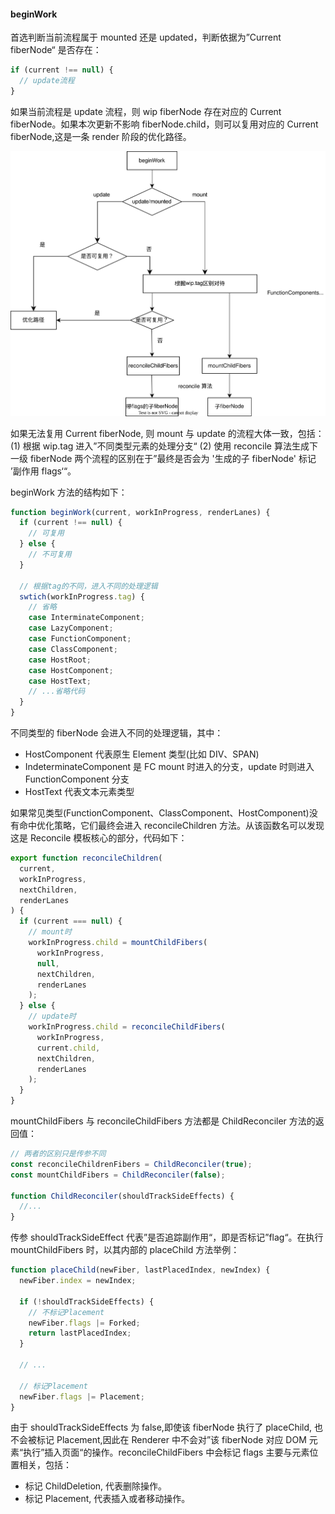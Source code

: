#### beginWork

首选判断当前流程属于 mounted 还是 updated，判断依据为”Current fiberNode“ 是否存在：

```js
if (current !== null) {
  // update流程
}
```

如果当前流程是 update 流程，则 wip fiberNode 存在对应的 Current fiberNode。如果本次更新不影响 fiberNode.child，则可以复用对应的 Current fiberNode,这是一条 render 阶段的优化路径。

!['xxx'](../images/beginWork工作流程图.drawio.svg "beginWork流程图")

如果无法复用 Current fiberNode, 则 mount 与 update 的流程大体一致，包括：
(1) 根据 wip.tag 进入”不同类型元素的处理分支“
(2) 使用 reconcile 算法生成下一级 fiberNode
两个流程的区别在于”最终是否会为 '生成的子 fiberNode' 标记 ’副作用 flags‘“。

beginWork 方法的结构如下：

```js
function beginWork(current, workInProgress, renderLanes) {
  if (current !== null) {
    // 可复用
  } else {
    // 不可复用
  }

  // 根据tag的不同，进入不同的处理逻辑
  swtich(workInProgress.tag) {
    // 省略
    case InterminateComponent;
    case LazyComponent;
    case FunctionComponent;
    case ClassComponent;
    case HostRoot;
    case HostComponent;
    case HostText;
    // ...省略代码
  }
}
```

不同类型的 fiberNode 会进入不同的处理逻辑，其中：

- HostComponent 代表原生 Element 类型(比如 DIV、SPAN)
- IndeterminateComponent 是 FC mount 时进入的分支，update 时则进入 FunctionComponent 分支
- HostText 代表文本元素类型

如果常见类型(FunctionComponent、ClassComponent、HostComponent)没有命中优化策略，它们最终会进入 reconcileChildren 方法。从该函数名可以发现这是 Reconcile 模板核心的部分，代码如下：

```js
export function reconcileChildren(
  current,
  workInProgress,
  nextChildren,
  renderLanes
) {
  if (current === null) {
    // mount时
    workInProgress.child = mountChildFibers(
      workInProgress,
      null,
      nextChildren,
      renderLanes
    );
  } else {
    // update时
    workInProgress.child = reconcileChildFibers(
      workInProgress,
      current.child,
      nextChildren,
      renderLanes
    );
  }
}
```

mountChildFibers 与 reconcileChildFibers 方法都是 ChildReconciler 方法的返回值：

```js
// 两者的区别只是传参不同
const reconcileChildrenFibers = ChildReconciler(true);
const mountChildFibers = ChildReconciler(false);

function ChildReconciler(shouldTrackSideEffects) {
  //...
}
```

传参 shouldTrackSideEffect 代表”是否追踪副作用“，即是否标记”flag“。在执行 mountChildFibers 时，以其内部的 placeChild 方法举例：

```js
function placeChild(newFiber, lastPlacedIndex, newIndex) {
  newFiber.index = newIndex;

  if (!shouldTrackSideEffects) {
    // 不标记Placement
    newFiber.flags |= Forked;
    return lastPlacedIndex;
  }

  // ...

  // 标记Placement
  newFiber.flags |= Placement;
}
```

由于 shouldTrackSideEffects 为 false,即使该 fiberNode 执行了 placeChild, 也不会被标记 Placement,因此在 Renderer 中不会对”该 fiberNode 对应 DOM 元素“执行”插入页面“的操作。reconcileChildFibers 中会标记 flags 主要与元素位置相关，包括：

- 标记 ChildDeletion, 代表删除操作。
- 标记 Placement, 代表插入或者移动操作。
